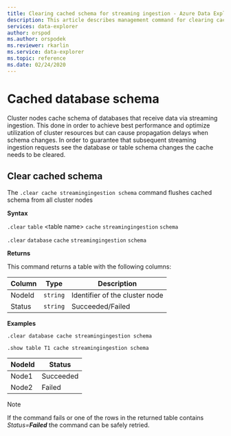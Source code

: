 ```yaml
---
title: Clearing cached schema for streaming ingestion - Azure Data Explorer
description: This article describes management command for clearing cached database schema in Azure Data Explorer.
services: data-explorer
author: orspod
ms.author: orspodek
ms.reviewer: rkarlin
ms.service: data-explorer
ms.topic: reference
ms.date: 02/24/2020
---
```

# Cached database schema

Cluster nodes cache schema of databases that receive data via streaming ingestion. This done in order to achieve best performance and optimize utilization of cluster resources but can cause propagation delays when schema changes.
In order to guarantee that subsequent streaming ingestion requests see the database or table schema changes the cache needs to be cleared.

## Clear cached schema

The `.clear cache streamingingestion schema` command flushes cached schema from all cluster nodes

**Syntax**

`.clear` `table` &lt;table name&gt; `cache` `streamingingestion` `schema`

`.clear` `database` `cache` `streamingingestion` `schema`

**Returns**

This command returns a table with the following columns:

|Column    |Type    |Description
|---|---|---
|NodeId|`string`|Identifier of the cluster node
|Status|`string`|Succeeded/Failed

**Examples**

```kusto
.clear database cache streamingingestion schema

.show table T1 cache streamingingestion schema
```

|NodeId|Status|
|---|---|
|Node1|Succeeded
|Node2|Failed

> [!NOTE]
If the command fails or one of the rows in the returned table contains _Status=**Failed**_ the command can be safely retried.